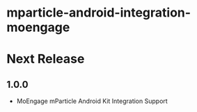 # mparticle-android-integration-moengage

# Next Release

## 1.0.0
- MoEngage mParticle Android Kit Integration Support
